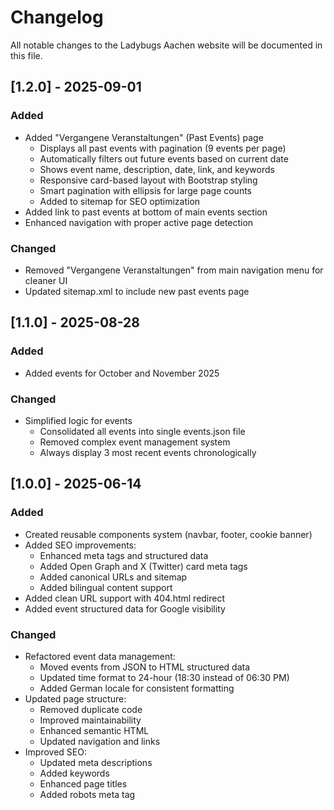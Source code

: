 # Changelog

All notable changes to the Ladybugs Aachen website will be documented in this file.

## [1.2.0] - 2025-09-01

### Added
- Added "Vergangene Veranstaltungen" (Past Events) page
  - Displays all past events with pagination (9 events per page)
  - Automatically filters out future events based on current date
  - Shows event name, description, date, link, and keywords
  - Responsive card-based layout with Bootstrap styling
  - Smart pagination with ellipsis for large page counts
  - Added to sitemap for SEO optimization
- Added link to past events at bottom of main events section
- Enhanced navigation with proper active page detection

### Changed
- Removed "Vergangene Veranstaltungen" from main navigation menu for cleaner UI
- Updated sitemap.xml to include new past events page

## [1.1.0] - 2025-08-28

### Added
- Added events for October and November 2025

### Changed
- Simplified logic for events
  - Consolidated all events into single events.json file
  - Removed complex event management system
  - Always display 3 most recent events chronologically

## [1.0.0] - 2025-06-14

### Added
- Created reusable components system (navbar, footer, cookie banner)
- Added SEO improvements:
  - Enhanced meta tags and structured data
  - Added Open Graph and X (Twitter) card meta tags
  - Added canonical URLs and sitemap
  - Added bilingual content support
- Added clean URL support with 404.html redirect
- Added event structured data for Google visibility

### Changed
- Refactored event data management:
  - Moved events from JSON to HTML structured data
  - Updated time format to 24-hour (18:30 instead of 06:30 PM)
  - Added German locale for consistent formatting
- Updated page structure:
  - Removed duplicate code
  - Improved maintainability
  - Enhanced semantic HTML
  - Updated navigation and links
- Improved SEO:
  - Updated meta descriptions
  - Added keywords
  - Enhanced page titles
  - Added robots meta tag
